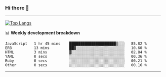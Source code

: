 ### Hi there 👋

-------
[![Top Langs](https://github-readme-stats.vercel.app/api/top-langs/?username=ashish-r)](https://github.com/anuraghazra/github-readme-stats)

📊 **Weekly development breakdown**
<!--START_SECTION:waka-->

```text
JavaScript   1 hr 45 mins    █████████████████████▒░░░   85.82 %
ERB          13 mins         ██▓░░░░░░░░░░░░░░░░░░░░░░   10.60 %
HTML         3 mins          ▓░░░░░░░░░░░░░░░░░░░░░░░░   02.84 %
YAML         0 secs          ░░░░░░░░░░░░░░░░░░░░░░░░░   00.36 %
Ruby         0 secs          ░░░░░░░░░░░░░░░░░░░░░░░░░   00.21 %
Other        0 secs          ░░░░░░░░░░░░░░░░░░░░░░░░░   00.16 %
```

<!--END_SECTION:waka-->
-------

<!--
**ashish-r/ashish-r** is a ✨ _special_ ✨ repository because its `README.md` (this file) appears on your GitHub profile.

Here are some ideas to get you started:

- 🔭 I’m currently working on ...
- 🌱 I’m currently learning ...
- 👯 I’m looking to collaborate on ...
- 🤔 I’m looking for help with ...
- 💬 Ask me about ...
- 📫 How to reach me: ...
- 😄 Pronouns: ...
- ⚡ Fun fact: ...
-->

